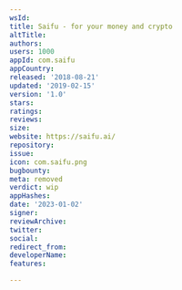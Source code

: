 ```yaml
---
wsId: 
title: Saifu - for your money and crypto
altTitle: 
authors: 
users: 1000
appId: com.saifu
appCountry: 
released: '2018-08-21'
updated: '2019-02-15'
version: '1.0'
stars: 
ratings: 
reviews: 
size: 
website: https://saifu.ai/
repository: 
issue: 
icon: com.saifu.png
bugbounty: 
meta: removed
verdict: wip
appHashes: 
date: '2023-01-02'
signer: 
reviewArchive: 
twitter: 
social: 
redirect_from: 
developerName: 
features: 

---
```


